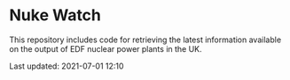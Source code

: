 # Nuke Watch

This repository includes code for retrieving the latest information available on the output of EDF nuclear power plants in the UK.

Last updated: 2021-07-01 12:10